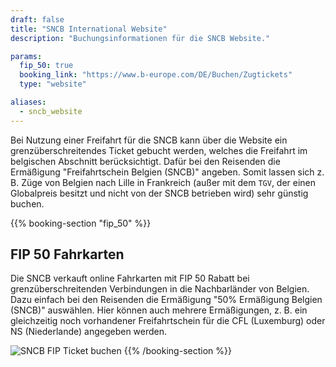 ```yaml
---
draft: false
title: "SNCB International Website"
description: "Buchungsinformationen für die SNCB Website."

params:
  fip_50: true
  booking_link: "https://www.b-europe.com/DE/Buchen/Zugtickets"
  type: "website"

aliases:
  - sncb_website
---
```


Bei Nutzung einer Freifahrt für die SNCB kann über die Website ein grenzüberschreitendes Ticket gebucht werden, welches die Freifahrt im belgischen Abschnitt berücksichtigt. Dafür bei den Reisenden die Ermäßigung "Freifahrtschein Belgien (SNCB)" angeben. Somit lassen sich z. B. Züge von Belgien nach Lille in Frankreich (außer mit dem `TGV`, der einen Globalpreis besitzt und nicht von der SNCB betrieben wird) sehr günstig buchen.

{{% booking-section "fip_50" %}}

## FIP 50 Fahrkarten

Die SNCB verkauft online Fahrkarten mit FIP 50 Rabatt bei grenzüberschreitenden Verbindungen in die Nachbarländer von Belgien. Dazu einfach bei den Reisenden die Ermäßigung "50% Ermäßigung Belgien (SNCB)" auswählen. Hier können auch mehrere Ermäßigungen, z. B. ein gleichzeitig noch vorhandener Freifahrtschein für die CFL (Luxemburg) oder NS (Niederlande) angegeben werden.

![SNCB FIP Ticket buchen](fip_sncb_website.webp)
{{% /booking-section %}}
